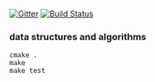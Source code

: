 [![Gitter](https://badges.gitter.im/Join%20Chat.svg)](https://gitter.im/games/zero?utm_source=share-link&utm_medium=link&utm_campaign=share-link)
[![Build Status](https://travis-ci.org/games/algorithms.svg)](https://travis-ci.org/games/algorithms)

### data structures and algorithms

```
cmake .
make
make test
```
